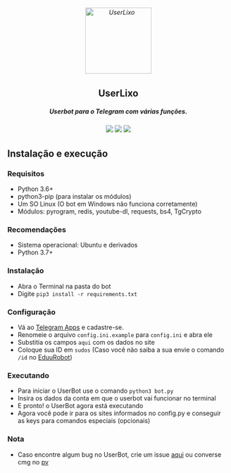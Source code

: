 <h6 align="center">
  <a href="https://t.me/kkeaemen">
    <img src="http://piics.ml/i/005.png" alt="UserLixo" height="150px">
  </a>
  <h2 align="center">UserLixo</h2>
  <h5 align="center">Userbot para o Telegram com várias funções.</h5>
</h6>
<h6 align="center">
  <a href="https://t.me/kkeaemen"><img src="https://img.shields.io/badge/Versão-v 0.0.1-0688CB.svg" /></a>
  <a href="https://t.me/AmanoChat"><img src="https://img.shields.io/badge/Support-Chat-0688CB.svg" /></a>
  <a href="https://t.me/AmanoTeam"><img src="https://img.shields.io/badge/Telegram-Channel-0688CB.svg" /></a>
</h6>

## Instalação e execução

### Requisitos

- Python 3.6+
- python3-pip (para instalar os módulos)
- Um SO Linux (O bot em Windows não funciona corretamente)
- Módulos: pyrogram, redis, youtube-dl, requests, bs4, TgCrypto

### Recomendações

- Sistema operacional: Ubuntu e derivados
- Python 3.7+

### Instalação

- Abra o Terminal na pasta do bot
- Digite ```pip3 install -r requirements.txt```

### Configuração

- Vá ao [Telegram Apps](https://my.telegram.org/apps) e cadastre-se.
- Renomeie o arquivo `config.ini.example` para `config.ini` e abra ele
- Substitia os campos `aqui` com os dados no site
- Coloque sua ID em `sudos` (Caso você não saiba a sua envie o comando `/id` no [EduuRobot](https://t.me/EduuRobot))

### Executando

- Para iniciar o UserBot use o comando ```python3 bot.py```
- Insira os dados da conta em que o userbot vai funcionar no terminal 
- E pronto! o UserBot agora está executando
- Agora você pode ir para os sites informados no config.py e conseguir as keys para comandos especiais (opcionais)

### Nota

- Caso encontre algum bug no UserBot, crie um issue [aqui](https://github.com/AmanoTeam/UserLixo/issues) ou converse cmg no [pv](https://t.me/OLixao)
